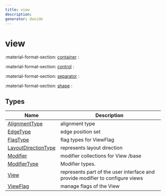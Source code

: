 ```yaml
---
title: view
description: 
generator: doxide
---
```



# view

:material-format-section: [container](container/index.md)
:

:material-format-section: [control](control/index.md)
:

:material-format-section: [separator](separator/index.md)
:

:material-format-section: [shape](shape/index.md)
:

## Types

| Name | Description |
| ---- | ----------- |
| [AlignmentType](AlignmentType/index.md) | alignment type  |
| [EdgeType](EdgeType/index.md) | edge position set  |
| [FlagType](FlagType/index.md) | flag types for ViewFlag  |
| [LayoutDirectionType](LayoutDirectionType/index.md) | represents layout direction  |
| [Modifier](Modifier/index.md) | modifier collections for View /base  |
| [ModifierType](ModifierType/index.md) | Modifier types. |
| [View](View/index.md) | represents part of the user interface and provide modifier to configure views  |
| [ViewFlag](ViewFlag/index.md) | manage flags of the View  |

